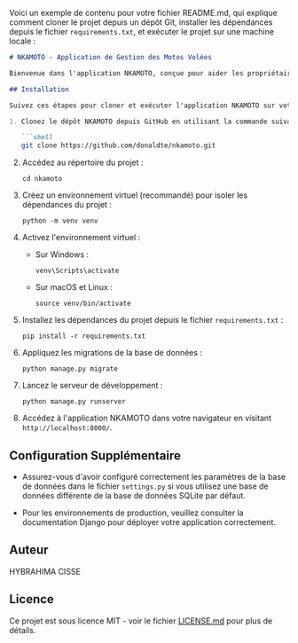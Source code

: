 Voici un exemple de contenu pour votre fichier README.md, qui explique comment cloner le projet depuis un dépôt Git, installer les dépendances depuis le fichier `requirements.txt`, et exécuter le projet sur une machine locale :

```markdown
# NKAMOTO - Application de Gestion des Motos Volées

Bienvenue dans l'application NKAMOTO, conçue pour aider les propriétaires de motos à protéger et à retrouver leurs motos volées. NKAMOTO vous permet d'enregistrer les informations de votre moto, de signaler les vols et de suivre leur emplacement en temps réel.

## Installation

Suivez ces étapes pour cloner et exécuter l'application NKAMOTO sur votre machine locale :

1. Clonez le dépôt NKAMOTO depuis GitHub en utilisant la commande suivante :

   ```shell
   git clone https://github.com/donaldte/nkamoto.git
   ```

2. Accédez au répertoire du projet :

   ```shell
   cd nkamoto
   ```

3. Créez un environnement virtuel (recommandé) pour isoler les dépendances du projet :

   ```shell
   python -m venv venv
   ```

4. Activez l'environnement virtuel :

   - Sur Windows :

     ```shell
     venv\Scripts\activate
     ```

   - Sur macOS et Linux :

     ```shell
     source venv/bin/activate
     ```

5. Installez les dépendances du projet depuis le fichier `requirements.txt` :

   ```shell
   pip install -r requirements.txt
   ```

6. Appliquez les migrations de la base de données :

   ```shell
   python manage.py migrate
   ```

7. Lancez le serveur de développement :

   ```shell
   python manage.py runserver
   ```

8. Accédez à l'application NKAMOTO dans votre navigateur en visitant `http://localhost:8000/`.

## Configuration Supplémentaire

- Assurez-vous d'avoir configuré correctement les paramètres de la base de données dans le fichier `settings.py` si vous utilisez une base de données différente de la base de données SQLite par défaut.

- Pour les environnements de production, veuillez consulter la documentation Django pour déployer votre application correctement.

## Auteur

HYBRAHIMA CISSE

## Licence

Ce projet est sous licence MIT - voir le fichier [LICENSE.md](LICENSE.md) pour plus de détails.
```
